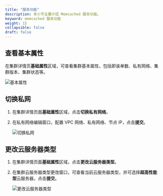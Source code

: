 ```yaml
---
title: "服务功能"
description: 本小节主要介绍 Memcached 服务功能。 
keyword: memcached 服务功能
weight: 15
collapsible: false
draft: false
---
```


## 查看基本属性

在集群详情页**基础属性**区域，可查看集群基本属性，包括即诶单数、私有网络、集群版本、集群状态等。

![基本属性](../../_images/check_basic_info.png)

## 切换私网

1. 在集群详情页面**基础属性**区域，点击**切换私有网络**。

2. 在私有网络编辑窗口，配置 VPC 网络、私有网络、节点 IP，点击**提交**。

   ![切换私网](../../_images/change_vxnet.png)

## 更改云服务器类型

1. 在集群详情页面**基础属性**区域，点击**更改云服务器类型**。
   
2. 在集群云服务器类型更改窗口，可查看当前云服务器类型，并可选择**超高性能型**云服务器，点击**提交**。

   ![更改云服务器类型](../../_images/change_host_type.png)
